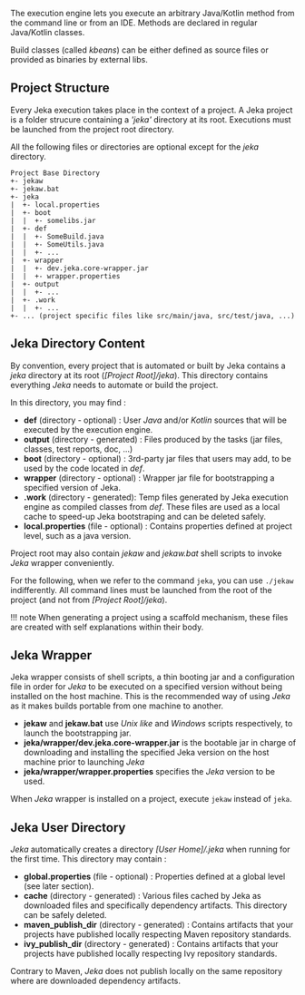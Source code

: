 The execution engine lets you execute an arbitrary Java/Kotlin method from the command line or from an IDE. Methods are declared in regular Java/Kotlin classes. 

Build classes (called *kbeans*) can be either defined as source files or provided as binaries by external libs.

## Project Structure

Every Jeka execution takes place in the context of a project. A Jeka project is a folder 
strucure containing a _'jeka'_ directory at its root. Executions must be launched from the
project root directory.

All the following files or directories are optional except for the _jeka_ directory.

```
Project Base Directory
+- jekaw
+- jekaw.bat
+- jeka
|  +- local.properties
|  +- boot
|  |  +- somelibs.jar
|  +- def
|  |  +- SomeBuild.java
|  |  +- SomeUtils.java
|  |  +- ...
|  +- wrapper
|  |  +- dev.jeka.core-wrapper.jar
|  |  +- wrapper.properties
|  +- output
|  |  +- ...        
|  +- .work
|  |  +- ...
+- ... (project specific files like src/main/java, src/test/java, ...)
```

## Jeka Directory Content 

By convention, every project that is automated or built by Jeka contains a _jeka_ directory at its root (_[Project Root]/jeka_). 
This directory contains everything _Jeka_ needs to automate or build the project.

In this directory, you may find :

  * __def__ (directory - optional) : User _Java_ and/or _Kotlin_ sources that will be executed by the execution engine.
  * __output__ (directory - generated) : Files produced by the tasks (jar files, classes, test reports, doc, ...)
  * __boot__ (directory - optional) : 3rd-party jar files that users may add, to be used by the code located in *def*.
  * __wrapper__ (directory - optional) : Wrapper jar file for bootstrapping a specified version of Jeka.
  * __.work__ (directory - generated): Temp files generated by Jeka execution engine as compiled classes from _def_. These files are used as a local cache to speed-up Jeka bootstraping and can be deleted safely.
  * __local.properties__ (file - optional) : Contains properties defined at project level, such as a java version.

Project root may also contain _jekaw_ and _jekaw.bat_ shell scripts to invoke _Jeka_ wrapper conveniently.

For the following, when we refer to the command `jeka`, you can use `./jekaw` indifferently.
All command lines must be launched from the root of the project (and not from _[Project Root]/jeka_).

!!! note
    When generating a project using a scaffold mechanism, these files are created with self explanations within their body.

## Jeka Wrapper

Jeka wrapper consists of shell scripts, a thin booting jar and a configuration file in order for _Jeka_ to be executed on a specified 
version without being installed on the host machine. This is the recommended way of using _Jeka_ as it makes builds portable from one machine to another.

* __jekaw__ and __jekaw.bat__ use _Unix like_ and _Windows_ scripts respectively, to launch the bootstrapping jar.
* __jeka/wrapper/dev.jeka.core-wrapper.jar__ is the bootable jar in charge of downloading and installing the specified Jeka 
  version on the host machine prior to launching _Jeka_
* __jeka/wrapper/wrapper.properties__ specifies the _Jeka_ version to be used.

When _Jeka_ wrapper is installed on a project, execute `jekaw` instead of `jeka`. 

## Jeka User Directory

_Jeka_ automatically creates a directory  _[User Home]/.jeka_ when running for the first time. This directory may contain :

* __global.properties__ (file - optional) : Properties defined at a global level (see later section).
* __cache__ (directory - generated) : Various files cached by Jeka as downloaded files and specifically dependency artifacts. This directory can be safely deleted.
* __maven_publish_dir__ (directory - generated) : Contains artifacts that your projects have published locally respecting Maven repository standards.
* __ivy_publish_dir__ (directory - generated) : Contains artifacts that your projects have published locally respecting Ivy repository standards.

Contrary to Maven, _Jeka_ does not publish locally on the same repository where are downloaded dependency artifacts.

